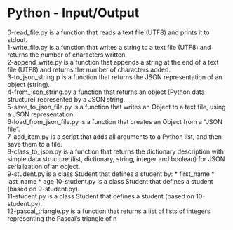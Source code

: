 # Python - Input/Output

0-read_file.py is a function that reads a text file (UTF8) and prints it to stdout.<br />
1-write_file.py is a function that writes a string to a text file (UTF8) and returns the number of characters written.<br />
2-append_write.py is a function that appends a string at the end of a text file (UTF8) and returns the number of characters added.<br />
3-to_json_string.p is a function that returns the JSON representation of an object (string).<br />
4-from_json_string.py a function that returns an object (Python data structure) represented by a JSON string.<br />
5-save_to_json_file.py is a function that writes an Object to a text file, using a JSON representation.<br />
6-load_from_json_file.py is a function that creates an Object from a “JSON file”.<br />
7-add_item.py is a script that adds all arguments to a Python list, and then save them to a file.<br />
8-class_to_json.py is a function that returns the dictionary description with simple data structure (list, dictionary, string, integer and boolean) for JSON serialization of an object.<br />
9-student.py is a class Student that defines a student by:
    * first_name
    * last_name
    * age
10-student.py is a class Student that defines a student (based on 9-student.py).<br />
11-student.py is a class Student that defines a student (based on 10-student.py).<br />
12-pascal_triangle.py is a function that returns a list of lists of integers representing the Pascal’s triangle of n